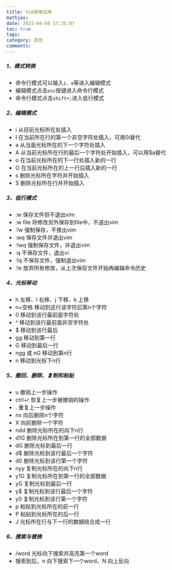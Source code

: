 ```yaml
---
title: Vim简单应用
mathjax: 
date: 2023-04-08 17:35:07
toc: true
tags: 
category: 其他 
comments:
---
```

##### 1、模式转换
* 命令行模式可以输入`i、a`等进入编辑模式
* 编辑模式点击`esc`按键进入命令行模式
* 命令行模式点击`shift+;`进入低行模式

##### 2、编辑模式
* i 从目前光标所在处插入
* I 在当前所在行的第一个非空字符处插入，可用0i替代
* a 从当面光标所在的下一个字符处插入
* A 从当前光标所在行的最后一个字符处开始插入，可以用$a替代
* o 在当前光标所在的下一行处插入新的一行
* O 在当前光标所在的上一行后插入新的一行
* s 删除光标所在字符并开始插入
* S 删除光标所在行并开始插入

##### 3、低行模式
* :w 保存文件但不退出vim
* :w file 将修改另外保存到file中，不退出vim
* :!w 强制保存，不推出vim
* :wq 保存文件并退出vim
* :!wq 强制保存文件，并退出vim
* :q 不保存文件，退出vi
* :!q 不保存文件，强制退出vim
* :!e 放弃所有修改，从上次保存文件开始再编辑命令历史

##### 4、光标移动
* h 左移、l 右移、j 下移、k 上移
* n+空格 移动到这行该字符后第n个字符
* 0 移动到该行最前面字符处
* ^ 移动到该行最前面非空字符处
* $ 移动到该行最后
* gg 移动到第一行
* G 移动到最后一行
* ngg 或 nG 移动到第n行
* n 移动到光标下n行

##### 5、撤回、删除、复制和粘贴
* u 撤销上一步操作
* ctrl+r 恢复上一步被撤销的操作
* . 重复上一步操作
* nx 向后删除n个字符
* X 向前删除一个字符
* ndd 删除光标所在的向下n行
* d1G 删除光标所在到第一行的全部数据
* dG 删除光标到最后一行
* d$ 删除光标到该行最后一个字符
* d0 删除光标到该行第一个字符
* nyy 复制光标所在的向下n行
* y1G 复制光标所在到第一行的全部数据
* yG 复制光标到最后一行
* y$ 复制光标到该行最后一个字符
* y0 复制光标到该行第一个字符
* p 粘贴到光标所在的前一行
* P 粘贴到光标所在的后一行
* J 光标所在行与下一行的数据结合成一行

##### 6、搜索与替换
* /word 光标向下搜索并高亮第一个word
* 搜索到后，n 向下搜索下一个word，N 向上反向